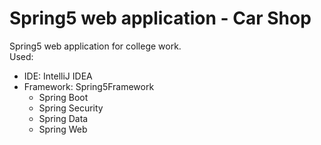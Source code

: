 # Spring5 web application - Car Shop
Spring5 web application for college work.<br>
Used:
<ul>
<li>IDE: IntelliJ IDEA</li>
<li>Framework: Spring5Framework
<ul>
<li>Spring Boot</li>
<li>Spring Security</li>
<li>Spring Data</li>
<li>Spring Web</li>
</ul>
</li>
</ul>